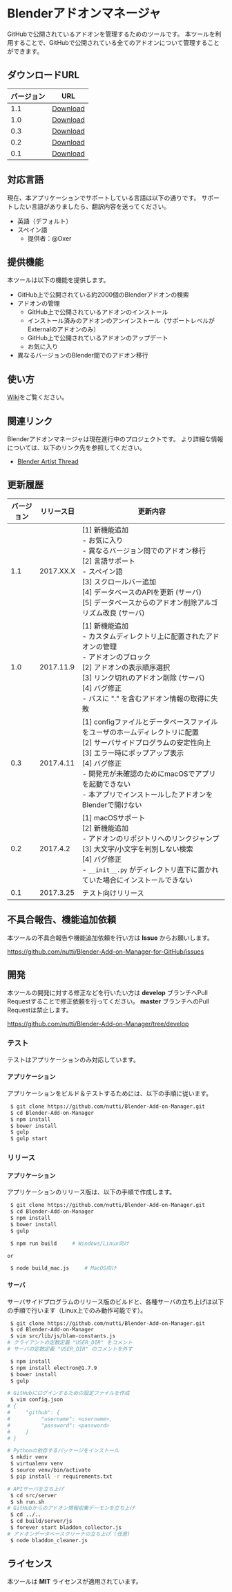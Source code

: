 # Blenderアドオンマネージャ

GitHubで公開されているアドオンを管理するためのツールです。
本ツールを利用することで、GitHubで公開されている全てのアドオンについて管理することができます。


## ダウンロードURL

|バージョン|URL|
|---|---|
|1.1|[Download](https://github.com/nutti/Blender-Add-on-Manager/releases/tag/v1.1)|
|1.0|[Download](https://github.com/nutti/Blender-Add-on-Manager/releases/tag/v1.0)|
|0.3|[Download](https://github.com/nutti/Blender-Add-on-Manager/releases/tag/v0.3)|
|0.2|[Download](https://github.com/nutti/Blender-Add-on-Manager/releases/tag/v0.2)|
|0.1|[Download](https://github.com/nutti/Blender-Add-on-Manager/releases/tag/v0.1)|


## 対応言語

現在、本アプリケーションでサポートしている言語は以下の通りです。
サポートしたい言語がありましたら、翻訳内容を送ってください。

* 英語（デフォルト）
* スペイン語
  * 提供者：@Oxer


## 提供機能

本ツールは以下の機能を提供します。

* GitHub上で公開されている約2000個のBlenderアドオンの検索
* アドオンの管理
  * GitHub上で公開されているアドオンのインストール
  * インストール済みのアドオンのアンインストール（サポートレベルがExternalのアドオンのみ）
  * GitHub上で公開されているアドオンのアップデート
  * お気に入り
* 異なるバージョンのBlender間でのアドオン移行


## 使い方

[Wiki](https://github.com/nutti/Blender-Add-on-Manager-for-GitHub/wiki/Tutorial_JP)をご覧ください。


## 関連リンク

Blenderアドオンマネージャは現在進行中のプロジェクトです。
より詳細な情報については、以下のリンク先を参照してください。

* [Blender Artist Thread](https://blenderartists.org/forum/showthread.php?418833-Blender-Add-on-Manager-(About-2-000-add-ons-are-available))


## 更新履歴

|バージョン|リリース日|更新内容|
|---|---|---|
|1.1|2017.XX.X|[1] 新機能追加<br> - お気に入り<br> - 異なるバージョン間でのアドオン移行<br>[2] 言語サポート<br> - スペイン語<br>[3] スクロールバー追加<br>[4] データベースのAPIを更新 (サーバ)<br>[5] データベースからのアドオン削除アルゴリズム改良 (サーバ)|
|1.0|2017.11.9|[1] 新機能追加<br> - カスタムディレクトリ上に配置されたアドオンの管理<br> - アドオンのブロック<br>[2] アドオンの表示順序選択<br>[3] リンク切れのアドオン削除 (サーバ)<br>[4] バグ修正<br> - パスに "." を含むアドオン情報の取得に失敗|
|0.3|2017.4.11|[1] configファイルとデータベースファイルをユーザのホームディレクトリに配置<br>[2] サーバサイドプログラムの安定性向上<br>[3] エラー時にポップアップ表示<br>[4] バグ修正<br> - 開発元が未確認のためにmacOSでアプリを起動できない<br> - 本アプリでインストールしたアドオンをBlenderで開けない|
|0.2|2017.4.2|[1] macOSサポート<br>[2] 新機能追加<br> - アドオンのリポジトリへのリンクジャンプ<br>[3] 大文字/小文字を判別しない検索<br>[4] バグ修正<br> - ```__init__.py``` がディレクトリ直下に置かれていた場合にインストールできない|
|0.1|2017.3.25|テスト向けリリース|


## 不具合報告、機能追加依頼

本ツールの不具合報告や機能追加依頼を行い方は **Issue** からお願いします。

https://github.com/nutti/Blender-Add-on-Manager-for-GitHub/issues

## 開発

本ツールの開発に対する修正などを行いたい方は **develop** ブランチへPull Requestすることで修正依頼を行ってください。
**master** ブランチへのPull Requestは禁止します。

https://github.com/nutti/Blender-Add-on-Manager/tree/develop


### テスト

テストはアプリケーションのみ対応しています。

#### アプリケーション

アプリケーションをビルド＆テストするためには、以下の手順に従います。

```sh
 $ git clone https://github.com/nutti/Blender-Add-on-Manager.git
 $ cd Blender-Add-on-Manager
 $ npm install
 $ bower install
 $ gulp
 $ gulp start
```

### リリース

#### アプリケーション

アプリケーションのリリース版は、以下の手順で作成します。

```sh
 $ git clone https://github.com/nutti/Blender-Add-on-Manager.git
 $ cd Blender-Add-on-Manager
 $ npm install
 $ bower install
 $ gulp

 $ npm run build     # Windows/Linux向け

or

 $ node build_mac.js     # MacOS向け
```

#### サーバ

サーバサイドプログラムのリリース版のビルドと、各種サーバの立ち上げは以下の手順で行います（Linux上でのみ動作可能です）。


```sh
 $ git clone https://github.com/nutti/Blender-Add-on-Manager.git
 $ cd Blender-Add-on-Manager
 $ vim src/lib/js/blam-constants.js
# クライアントの定数定義 "USER_DIR" をコメント
# サーバの定数定義 "USER_DIR" のコメントを外す

 $ npm install
 $ npm install electron@1.7.9
 $ bower install
 $ gulp

# GitHubにログインするための設定ファイルを作成
 $ vim config.json
# {
#     "github": {
#          "username": <username>,
#          "password": <password>
#     }
# }

# Pythonの依存するパッケージをインストール
 $ mkdir venv
 $ virtualenv venv
 $ source venv/bin/activate
 $ pip install -r requirements.txt

# APIサーバを立ち上げ
 $ cd src/server
 $ sh run.sh
# GitHubからのアドオン情報収集デーモンを立ち上げ
 $ cd ../..
 $ cd build/server/js
 $ forever start bladdon_collector.js
# アドオンデータベースクリーナの立ち上げ (任意)
 $ node bladdon_cleaner.js
```

## ライセンス

本ツールは **MIT** ライセンスが適用されています。
